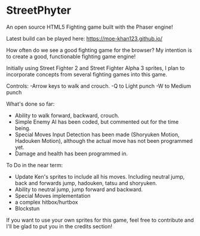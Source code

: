 # StreetPhyter
An open source HTML5 Fighting game built with the Phaser engine!

Latest build can be played here: https://moe-khan123.github.io/

How often do we see a good fighting game for the browser? My intention is to create a good, functionable fighting game engine!

Initially using Street Fighter 2 and Street Fighter Alpha 3 sprites, I plan to incorporate concepts from several fighting games into this game.

Controls: 
-Arrow keys to walk and crouch. 
-Q to Light punch
-W to Medium punch

What's done so far:
- Ability to walk forward, backward, crouch.
- Simple Enemy AI has been coded, but commented out for the time being. 
- Special Moves Input Detection has been made (Shoryuken Motion, Hadouken Motion), although the actual move has not been programmed yet. 
- Damage and health has been programmed in.

To Do in the near term:
- Update Ken's sprites to include all his moves. Including neutral jump, back and forwards jump, hadouken, tatsu and shoryuken.
- Ability to neutral jump, jump forward and backward.
- Special Moves implementation
- a complex hitbox/hurtbox
- Blockstun 


If you want to use your own sprites for this game, feel free to contribute and I'll be glad to put you in the credits section!


